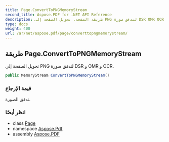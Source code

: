 ```yaml
---
title: Page.ConvertToPNGMemoryStream
second_title: Aspose.PDF for .NET API Reference
description: طريقة الصفحة. تحويل الصفحة إلى PNG لتدفق صورة DSR OMR OCR
type: docs
weight: 400
url: /ar/net/aspose.pdf/page/converttopngmemorystream/
---
```

## طريقة Page.ConvertToPNGMemoryStream

تحويل الصفحة إلى PNG لتدفق صورة DSR و OMR و OCR.

```csharp
public MemoryStream ConvertToPNGMemoryStream()
```

### قيمة الإرجاع

تدفق الصورة.

### انظر أيضًا

* class [Page](../)
* namespace [Aspose.Pdf](../../../aspose.pdf/)
* assembly [Aspose.PDF](../../../)